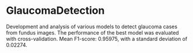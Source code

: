 # GlaucomaDetection
Development and analysis of various models to detect glaucoma cases from fundus images. The performance of the best model was evaluated with cross-validation. Mean F1-score: 0.95975, with a standard deviation of 0.02274.
